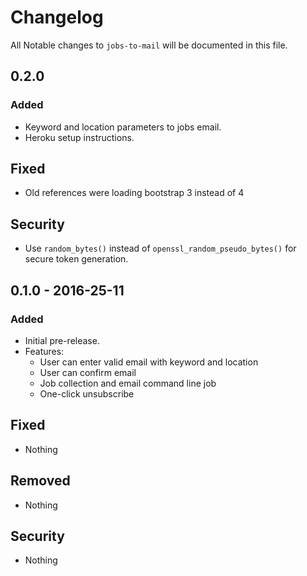 # Changelog
All Notable changes to `jobs-to-mail` will be documented in this file.

## 0.2.0

### Added
- Keyword and location parameters to jobs email.
- Heroku setup instructions.

## Fixed
- Old references were loading bootstrap 3 instead of 4

## Security
- Use `random_bytes()` instead of `openssl_random_pseudo_bytes()` for secure token generation.

## 0.1.0 - 2016-25-11

### Added
- Initial pre-release.
- Features:
    - User can enter valid email with keyword and location
    - User can confirm email
    - Job collection and email command line job
    - One-click unsubscribe

## Fixed
- Nothing

## Removed
- Nothing

## Security
- Nothing

